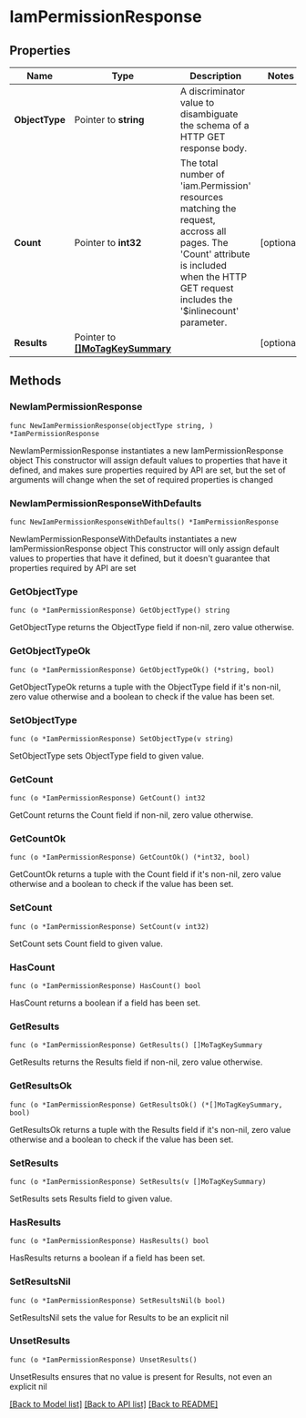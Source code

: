 # IamPermissionResponse

## Properties

Name | Type | Description | Notes
------------ | ------------- | ------------- | -------------
**ObjectType** | Pointer to **string** | A discriminator value to disambiguate the schema of a HTTP GET response body. | 
**Count** | Pointer to **int32** | The total number of &#39;iam.Permission&#39; resources matching the request, accross all pages. The &#39;Count&#39; attribute is included when the HTTP GET request includes the &#39;$inlinecount&#39; parameter. | [optional] 
**Results** | Pointer to [**[]MoTagKeySummary**](MoTagKeySummary.md) |  | [optional] 

## Methods

### NewIamPermissionResponse

`func NewIamPermissionResponse(objectType string, ) *IamPermissionResponse`

NewIamPermissionResponse instantiates a new IamPermissionResponse object
This constructor will assign default values to properties that have it defined,
and makes sure properties required by API are set, but the set of arguments
will change when the set of required properties is changed

### NewIamPermissionResponseWithDefaults

`func NewIamPermissionResponseWithDefaults() *IamPermissionResponse`

NewIamPermissionResponseWithDefaults instantiates a new IamPermissionResponse object
This constructor will only assign default values to properties that have it defined,
but it doesn't guarantee that properties required by API are set

### GetObjectType

`func (o *IamPermissionResponse) GetObjectType() string`

GetObjectType returns the ObjectType field if non-nil, zero value otherwise.

### GetObjectTypeOk

`func (o *IamPermissionResponse) GetObjectTypeOk() (*string, bool)`

GetObjectTypeOk returns a tuple with the ObjectType field if it's non-nil, zero value otherwise
and a boolean to check if the value has been set.

### SetObjectType

`func (o *IamPermissionResponse) SetObjectType(v string)`

SetObjectType sets ObjectType field to given value.


### GetCount

`func (o *IamPermissionResponse) GetCount() int32`

GetCount returns the Count field if non-nil, zero value otherwise.

### GetCountOk

`func (o *IamPermissionResponse) GetCountOk() (*int32, bool)`

GetCountOk returns a tuple with the Count field if it's non-nil, zero value otherwise
and a boolean to check if the value has been set.

### SetCount

`func (o *IamPermissionResponse) SetCount(v int32)`

SetCount sets Count field to given value.

### HasCount

`func (o *IamPermissionResponse) HasCount() bool`

HasCount returns a boolean if a field has been set.

### GetResults

`func (o *IamPermissionResponse) GetResults() []MoTagKeySummary`

GetResults returns the Results field if non-nil, zero value otherwise.

### GetResultsOk

`func (o *IamPermissionResponse) GetResultsOk() (*[]MoTagKeySummary, bool)`

GetResultsOk returns a tuple with the Results field if it's non-nil, zero value otherwise
and a boolean to check if the value has been set.

### SetResults

`func (o *IamPermissionResponse) SetResults(v []MoTagKeySummary)`

SetResults sets Results field to given value.

### HasResults

`func (o *IamPermissionResponse) HasResults() bool`

HasResults returns a boolean if a field has been set.

### SetResultsNil

`func (o *IamPermissionResponse) SetResultsNil(b bool)`

 SetResultsNil sets the value for Results to be an explicit nil

### UnsetResults
`func (o *IamPermissionResponse) UnsetResults()`

UnsetResults ensures that no value is present for Results, not even an explicit nil

[[Back to Model list]](../README.md#documentation-for-models) [[Back to API list]](../README.md#documentation-for-api-endpoints) [[Back to README]](../README.md)


